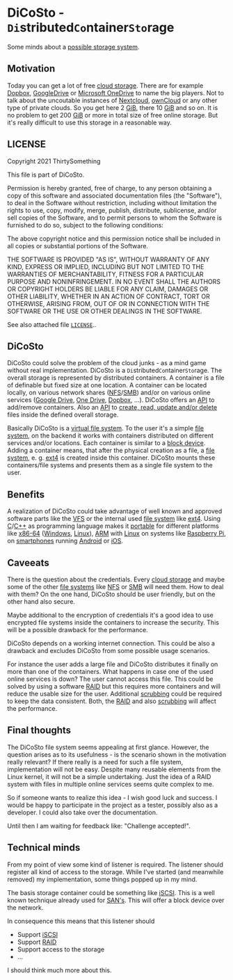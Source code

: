 # DiCoSto - `Di`stributed`Co`ntainer`Sto`rage

Some minds about a [possible storage system][storage].

## Motivation

Today you can get a lot of free [cloud storage][cloud storage]. There are for example [Dopbox][Dopbox], [GoogleDrive][GoogleDrive] or [Microsoft OneDrive][OneDrive] to name the big players. Not to talk about the uncoutable instances of [Nextcloud][Nextcloud], [ownCloud][ownCloud] or any other type of private clouds. So you get here 2 [GiB][MiB], there 10 [GiB][MiB] and so on. It is no problem to get 200 [GiB][MiB] or more in total size of free online storage. But it's really difficult to use this storage in a reasonable way.

## LICENSE

Copyright 2021 ThirtySomething

This file is part of DiCoSto.

Permission is hereby granted, free of charge, to any person obtaining a copy of this software and associated documentation files (the "Software"), to deal in the Software without restriction, including without limitation the rights to use, copy, modify, merge, publish, distribute, sublicense, and/or sell copies of the Software, and to permit persons to whom the Software is furnished to do so, subject to the following conditions:

The above copyright notice and this permission notice shall be included in all copies or substantial portions of the Software.

THE SOFTWARE IS PROVIDED "AS IS", WITHOUT WARRANTY OF ANY KIND, EXPRESS OR IMPLIED, INCLUDING BUT NOT LIMITED TO THE WARRANTIES OF MERCHANTABILITY, FITNESS FOR A PARTICULAR PURPOSE AND NONINFRINGEMENT. IN NO EVENT SHALL THE AUTHORS OR COPYRIGHT HOLDERS BE LIABLE FOR ANY CLAIM, DAMAGES OR OTHER LIABILITY, WHETHER IN AN ACTION OF CONTRACT, TORT OR OTHERWISE, ARISING FROM, OUT OF OR IN CONNECTION WITH THE SOFTWARE OR THE USE OR OTHER DEALINGS IN THE SOFTWARE.

See also attached file [`LICENSE`](./LICENSE "MIT License")..

## DiCoSto

DiCoSto could solve the problem of the cloud junks - as a mind game without real implementation. DiCoSto is a `Di`stributed`Co`ntainer`Sto`rage. The overall storage is represented by distributed containers. A container is a file of definable but fixed size at one location. A container can be located locally, on various network shares ([NFS][NFS]/[SMB][SMB]) and/or on various online services ([Google Drive][GoogleDrive], [One Drive][OneDrive], [Dopbox][Dopbox], ...). DiCoSto offers an [API][API] to add/remove containers. Also an [API][API] to [create, read, update and/or delete][CRUD] files inside the defined overall storage.

Basically DiCoSto is a [virtual file system][VFS]. To the user it's a simple [file system][file system], on the backend it works with containers distributed on different services and/or locations. Each container is similar to a [block device][block device]. Adding a container means, that after the physical creation as a file, a [file system][file system], e. g. [ext4][ext4] is created inside this container. DiCoSto mounts these containers/file systems and presents them as a single file system to the user.

## Benefits

A realization of DiCoSto could take advantage of well known and approved software parts like the [VFS][VFS] or the internal used [file system][file system] like [ext4][ext4]. Using [C][C]/[C++][Cpp] as programming language makes it [portable][portability] for different platforms like [x86-64][x86-64] ([Windows][Windows], [Linux][Linux]), [ARM][ARM] with [Linux][Linux] on systems like [Raspberry Pi][Raspberry Pi], on [smartphones][smartphone] running [Android][Android] or [iOS][iOS].

## Caveeats

There is the question about the credentials. Every [cloud storage][cloud storage] and maybe some of the other [file systems][file system] like [NFS][NFS] or [SMB][SMB] will need them. How to deal with them? On the one hand, DiCoSto should be user friendly, but on the other hand also secure.

Maybe additional to the encryption of credentials it's a good idea to use encrypted file systems inside the containers to increase the security. This will be a possible drawback for the performance.

DiCoSto depends on a working internet connection. This could be also a drawback and excludes DiCoSto from some possible usage scenarios.

For instance the user adds a large file and DiCoSto distributes it finally on more than one of the containers. What happens in case one of the used online services is down? The user cannot access this file. This could be solved by using a software [RAID][RAID] but this requires more containers and will reduce the usable size for the user. Additional [scrubbing][scrubbing] could be required to keep the data consistent. Both, the [RAID][RAID] and also [scrubbing][scrubbing] will affect the performance.

## Final thoughts

The DiCoSto file system seems appealing at first glance. However, the question arises as to its usefulness - is the scenario shown in the motivation really relevant? If there really is a need for such a file system, implementation will not be easy. Despite many reusable elements from the Linux kernel, it will not be a simple undertaking. Just the idea of a RAID system with files in multiple online services seems quite complex to me.

So if someone wants to realize this idea - I wish good luck and success. I would be happy to participate in the project as a tester, possibly also as a developer. I could also take over the documentation.

Until then I am waiting for feedback like: "Challenge accepted!".

## Technical minds

From my point of view some kind of listener is required. The listener should register all kind of access to the storage. While I've started (and meanwhile removed) my implementation, some things popped up in my mind.

The basis storage container could be something like [iSCSI][iSCSI]. This is a well known technique already used for [SAN's][san]. This will offer a block device over the network.

In consequence this means that this listener should

- Support [iSCSI][iSCSI]
- Support [RAID][RAID]
- Support access to the storage
- ...

I should think much more about this.

[API]: https://en.wikipedia.org/wiki/API
[ARM]: https://en.wikipedia.org/wiki/ARM_architecture
[Android]: https://en.wikipedia.org/wiki/Android_(operating_system)
[CRUD]: https://en.wikipedia.org/wiki/Create,_read,_update_and_delete
[C]: https://en.wikipedia.org/wiki/C_(programming_language)
[Catch2]: https://github.com/catchorg/Catch2
[Cpp]: https://en.wikipedia.org/wiki/C%2B%2B
[Dopbox]: https://www.dropbox.com/
[GoogleDrive]: https://www.google.com/drive/
[Linux]: https://en.wikipedia.org/wiki/Linux
[MiB]: https://en.wikipedia.org/wiki/Byte
[NFS]: https://en.wikipedia.org/wiki/Network_File_System
[Nextcloud]: https://nextcloud.com/
[OneDrive]: https://www.microsoft.com/de-de/microsoft-365/onedrive/online-cloud-storage
[RAID]: https://en.wikipedia.org/wiki/RAID
[Raspberry Pi]: https://en.wikipedia.org/wiki/Raspberry_Pi
[SMB]: https://en.wikipedia.org/wiki/Server_Message_Block
[SQLite]: https://www.sqlite.org/
[VFS]: https://en.wikipedia.org/wiki/Virtual_file_system
[Windows]: https://www.microsoft.com/de-de/windows/
[block device]: https://en.wikipedia.org/wiki/Device_file#BLOCKDEV
[cloud storage]: https://en.wikipedia.org/wiki/Cloud_storage
[ext4]: https://en.wikipedia.org/wiki/Ext4
[file system]: https://en.wikipedia.org/wiki/File_system
[iOS]: https://en.wikipedia.org/wiki/IOS
[iSCSI]: https://en.wikipedia.org/wiki/ISCSI
[makefile]: https://spin.atomicobject.com/2016/08/26/makefile-c-projects/
[ownCloud]: https://owncloud.com/
[plog]: https://github.com/SergiusTheBest/plog
[portability]: https://en.wikipedia.org/wiki/Software_portability
[san]: https://en.wikipedia.org/wiki/Storage_area_network
[scrubbing]: https://en.wikipedia.org/wiki/Data_scrubbing
[smartphone]: https://en.wikipedia.org/wiki/Smartphone
[storage]: https://en.wikipedia.org/wiki/Computer_data_storage
[x86-64]: https://en.wikipedia.org/wiki/X86-64
